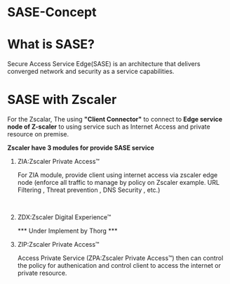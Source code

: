 <h1>SASE-Concept</h1>

<h1>What is SASE?</h1>
<p>Secure Access Service Edge(SASE) is an architecture that delivers converged network and security as a service capabilities.</p>

<h1>SASE with Zscaler</h1>
For the Zscalar, The using <strong>"Client Connector"</strong> to connect to <strong>Edge service node of Z-scaler</strong> to using service such as Internet Access and private resource on premise.

<strong>Zscaler have 3 modules for provide SASE service</strong>

<ol>
<li><p>ZIA:Zscaler Private Access™</p></li>
<p>For ZIA module, provide client using internet access via zscaler edge node (enforce all traffic to manage by policy on Zscaler example. URL Filtering , Threat prevention , DNS Security , etc.) </p>

<br>
<li><p>ZDX:Zscaler Digital Experience™</p></li>
*** Under Implement by Thorg ***

<br>
<li><p>ZIP:Zscaler Private Access™</p></li>
Access Private Service (ZPA:Zscaler Private Access™) then can control the policy for authenication and control client to access the internet or private resource.
<br>
</ol>